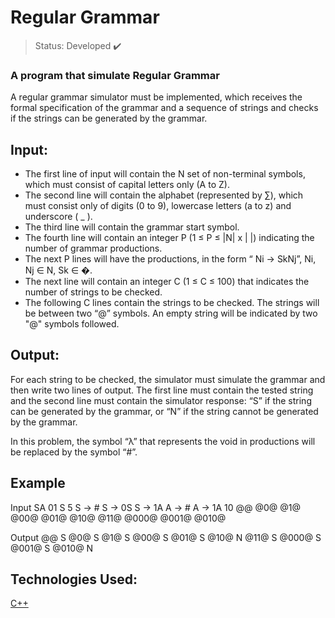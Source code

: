 # Regular Grammar

> Status: Developed ✔️

### A program that simulate Regular Grammar

A regular grammar simulator must be implemented, which receives the formal specification of the grammar 
and a sequence of strings and checks if the strings can be generated by the grammar.

## Input:
- The first line of input will contain the N set of non-terminal symbols, which must consist of capital letters only (A to Z).
- The second line will contain the alphabet (represented by $\sum$), which must consist only of digits (0 to 9), lowercase letters (a to z) and underscore ( _ ).
- The third line will contain the grammar start symbol.
- The fourth line will contain an integer P (1 ≤ P ≤ |N| x | |) indicating the number of grammar productions.
- The next P lines will have the productions, in the form “ Ni -> SkNj”, Ni, Nj ∈ N, Sk ∈ �.
- The next line will contain an integer C (1 ≤ C ≤ 100) that indicates the number of strings to be checked.
- The following C lines contain the strings to be checked. The strings will be between two “@” symbols. An empty string will be indicated by two "@" symbols followed.

## Output:
For each string to be checked, the simulator must simulate the grammar and then write two lines of output.
The first line must contain the tested string and the second line must contain the simulator response: “S” 
if the string can be generated by the grammar, or “N” if the string cannot be generated by the grammar.

In this problem, the symbol “λ” that represents the void in productions will be replaced by the symbol “#”.

## Example

Input 
SA
01
S
5
S -> #
S -> 0S
S -> 1A
A -> #
A -> 1A
10
@@
@0@
@1@
@00@
@01@
@10@
@11@
@000@
@001@
@010@

Output
@@
S
@0@
S
@1@
S
@00@
S
@01@
S
@10@
N
@11@
S
@000@
S
@001@
S
@010@
N

## Technologies Used:
[C++](https://www.cplusplus.com)
